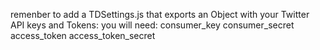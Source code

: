 remenber to add a TDSettings.js that exports an Object with your Twitter API keys and Tokens:
you will need:
  consumer_key
  consumer_secret
  access_token
  access_token_secret